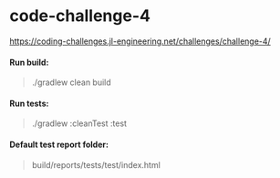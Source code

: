 # code-challenge-4
https://coding-challenges.jl-engineering.net/challenges/challenge-4/

#### Run build:

> ./gradlew clean build

#### Run tests:

> ./gradlew :cleanTest :test

#### Default test report folder:

> build/reports/tests/test/index.html